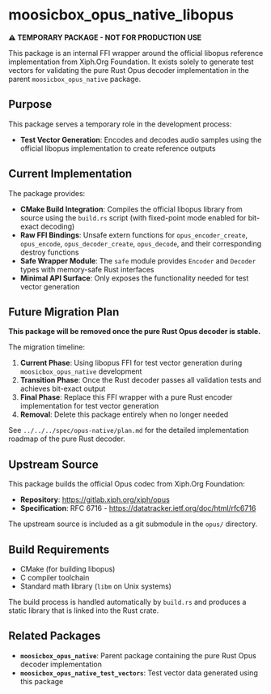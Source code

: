 # moosicbox_opus_native_libopus

**⚠️ TEMPORARY PACKAGE - NOT FOR PRODUCTION USE**

This package is an internal FFI wrapper around the official libopus reference implementation from Xiph.Org Foundation. It exists solely to generate test vectors for validating the pure Rust Opus decoder implementation in the parent `moosicbox_opus_native` package.

## Purpose

This package serves a temporary role in the development process:

- **Test Vector Generation**: Encodes and decodes audio samples using the official libopus implementation to create reference outputs

## Current Implementation

The package provides:

- **CMake Build Integration**: Compiles the official libopus library from source using the `build.rs` script (with fixed-point mode enabled for bit-exact decoding)
- **Raw FFI Bindings**: Unsafe extern functions for `opus_encoder_create`, `opus_encode`, `opus_decoder_create`, `opus_decode`, and their corresponding destroy functions
- **Safe Wrapper Module**: The `safe` module provides `Encoder` and `Decoder` types with memory-safe Rust interfaces
- **Minimal API Surface**: Only exposes the functionality needed for test vector generation

## Future Migration Plan

**This package will be removed once the pure Rust Opus decoder is stable.**

The migration timeline:

1. **Current Phase**: Using libopus FFI for test vector generation during `moosicbox_opus_native` development
2. **Transition Phase**: Once the Rust decoder passes all validation tests and achieves bit-exact output
3. **Final Phase**: Replace this FFI wrapper with a pure Rust encoder implementation for test vector generation
4. **Removal**: Delete this package entirely when no longer needed

See `../../../spec/opus-native/plan.md` for the detailed implementation roadmap of the pure Rust decoder.

## Upstream Source

This package builds the official Opus codec from Xiph.Org Foundation:

- **Repository**: https://gitlab.xiph.org/xiph/opus
- **Specification**: RFC 6716 - https://datatracker.ietf.org/doc/html/rfc6716

The upstream source is included as a git submodule in the `opus/` directory.

## Build Requirements

- CMake (for building libopus)
- C compiler toolchain
- Standard math library (`libm` on Unix systems)

The build process is handled automatically by `build.rs` and produces a static library that is linked into the Rust crate.

## Related Packages

- **`moosicbox_opus_native`**: Parent package containing the pure Rust Opus decoder implementation
- **`moosicbox_opus_native_test_vectors`**: Test vector data generated using this package

